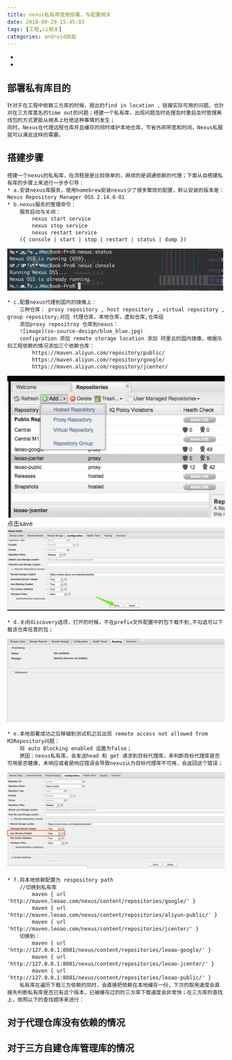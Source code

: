```yaml
---
title: nexus私有库使用部署，与配置相关
date: 2018-09-29 15:45:03
tags: [工程,ci相关]
categories: android技能
---
```

* 
* 
<!-- more -->
##  部署私有库目的  ## 
```
针对于在工程中依赖三方库的时候，报出的find in location ，链接实际可用的问题，也针对在三方库莫名的time out的问题；搭建一个私有库，出现问题及时处理及时重启及时管理离线包的方式更能从根本上杜绝这种事情的发生；
同时，Nexus在代理远程仓库并且缓存的同时维护本地仓库，节省外网带宽和时间，Nexus私服就可以满足这样的需要。
```
## 搭建步骤 ##
	搭建一个nexus的私有库，在流程是是比较简单的，麻烦的是调通依赖的代理；下面从自搭建私有库的步骤上来进行一步步引导：
	* a.安装nexus库服务，使用homebrew安装nexus少了很多繁琐的配置，默认安装的版本是：Nexus Repository Manager OSS 2.14.8-01
	* b.nexus服务的管理命令：
		服务启动与关闭：
			nexus start service
			nexus stop service
			nexus restart service
		({ console | start | stop | restart | status | dump })

![image](https://raw.githubusercontent.com/Begin-With-Start/begin-with-start.github.io/hexo/source/images/nexus_setup.jpg)

	* c.配置nexus代理到国内的镜像上：
		三种仓库： proxy repository , host repository , virtual repository , group repository;对应 代理仓库，本地仓库，虚拟仓库,仓库组
		添加proxy repositroy 仓库到nexus：
		![image](so-source-design/blue_blue.jpg)
		configration 添加 remote storage location 添加 阿里云的国内镜像，根据乐刻工程依赖的情况添加三个依赖仓库：
			https://maven.aliyun.com/repository/public/
			https://maven.aliyun.com/repository/google/
			https://maven.aliyun.com/repository/jcenter/


![image](https://raw.githubusercontent.com/Begin-With-Start/begin-with-start.github.io/hexo/source/images/add_proxy_repository.jpg)
		点击save
![image](https://raw.githubusercontent.com/Begin-With-Start/begin-with-start.github.io/hexo/source/images/nexus_save_step.jpg)

	* d.关闭discovery选项，打开的时候，不在prefix文件配置中的包下载不到,不勾选可以下载该仓库任意的包；

![image](https://raw.githubusercontent.com/Begin-With-Start/begin-with-start.github.io/hexo/source/images/nexus_discovery.png)

	* e.本地部署成功之后移植到测试机之后出现 remote access not allowed from M2Repository问题：
		将 auto Blocking enabled 设置为false；
		原因：nexus私有库，会发送head 和 get 请求到目标代理库，来判断目标代理库是否可用是否健康，未响应或者是响应错误会导致nexus认为目标代理库不可用，会返回这个错误；

![image](https://raw.githubusercontent.com/Begin-With-Start/begin-with-start.github.io/hexo/source/images/nexus_error_m2repository.png)

	* f.将本地依赖配置为 respository path 
		//切换到私有库
	        maven { url 'http://maven.leoao.com/nexus/content/repositories/google/' }
	        maven { url 'http://maven.leoao.com/nexus/content/repositories/aliyun-public/' }
	        maven { url 'http://maven.leoao.com/nexus/content/repositories/jcenter/' }
        切换到：
	        maven { url 'http://127.0.0.1:8081/nexus/content/repositories/leoao-google/' }
	        maven { url 'http://127.0.0.1:8081/nexus/content/repositories/leoao-jcenter/' }
	        maven { url 'http://127.0.0.1:8081/nexus/content/repositories/leoao-public/' }
	    私有库在遍历下载三方依赖的同时，会直接把依赖在本地缓存一份，下次的取用速度会直接先判断私有库是否已有这个版本，已被缓存过的的三方库下载速度会非常快；在三方库的查找上，依照以下的查找顺序来进行：

## 对于代理仓库没有依赖的情况 ##
	

## 对于三方自建仓库管理库的情况 ##
